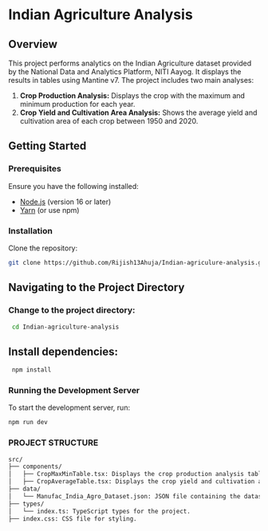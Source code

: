 # Indian Agriculture Analysis

## Overview

This project performs analytics on the Indian Agriculture dataset provided by the National Data and Analytics Platform, NITI Aayog. It displays the results in tables using Mantine v7. The project includes two main analyses:

1. **Crop Production Analysis:** Displays the crop with the maximum and minimum production for each year.
2. **Crop Yield and Cultivation Area Analysis:** Shows the average yield and cultivation area of each crop between 1950 and 2020.

## Getting Started

### Prerequisites

Ensure you have the following installed:
- [Node.js](https://nodejs.org/) (version 16 or later)
- [Yarn](https://classic.yarnpkg.com/en/docs/install) (or use npm)

### Installation

 Clone the repository:
   ```sh
   git clone https://github.com/Rijish13Ahuja/Indian-agriculure-analysis.git
   ```

## Navigating to the Project Directory

### Change to the project directory:

 ```sh
  cd Indian-agriculture-analysis
 ```

## Install dependencies:

   ```sh
    npm install
   ```

### Running the Development Server

To start the development server, run:

```sh
npm run dev
```

### PROJECT STRUCTURE
```sh
src/
├── components/
│   ├── CropMaxMinTable.tsx: Displays the crop production analysis table.
│   ├── CropAverageTable.tsx: Displays the crop yield and cultivation area analysis table.
├── data/
│   └── Manufac_India_Agro_Dataset.json: JSON file containing the dataset.
├── types/
│   └── index.ts: TypeScript types for the project.
├── index.css: CSS file for styling.
```
